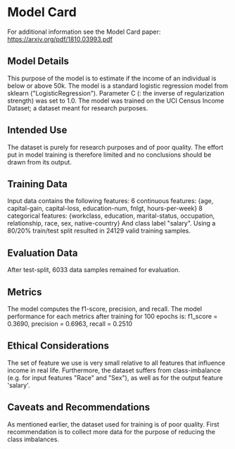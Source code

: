 # Model Card

For additional information see the Model Card paper: https://arxiv.org/pdf/1810.03993.pdf

## Model Details
This purpose of the model is to estimate if the income of an individual is below or above 50k.
The model is a standard logistic regression model from sklearn ("LogisticRegression"). 
Parameter C (: the inverse of regularization strength) was set to 1.0.
The model was trained on the UCI Census Income Dataset; a dataset meant for research purposes.

## Intended Use
The dataset is purely for research purposes and of poor quality.
The effort put in model training is therefore limited and no conclusions should be drawn from its output.  

## Training Data
Input data contains the following features:
6 continuous  features: {age, capital-gain, capital-loss, education-num, fnlgt, hours-per-week}
8 categorical features: {workclass, education, marital-status, occupation, relationship, race, sex, native-country}
And class label "salary".
Using a 80/20% train/test split resulted in 24129 valid training samples.

## Evaluation Data
After test-split, 6033 data samples remained for evaluation.

## Metrics
The model computes the f1-score, precision, and recall.
The model performance for each metrics after training for 100 epochs is:
f1_score = 0.3690,   precision = 0.6963,   recall = 0.2510

## Ethical Considerations
The set of feature we use is very small relative to all features that influence income in real life.
Furthermore, the dataset suffers from class-imbalance (e.g. for input features "Race" and "Sex"),
as well as for the output feature 'salary'. 
  
## Caveats and Recommendations
As mentioned earlier, the dataset used for training is of poor quality.
First recommendation is to collect more data for the purpose of reducing the class imbalances.

